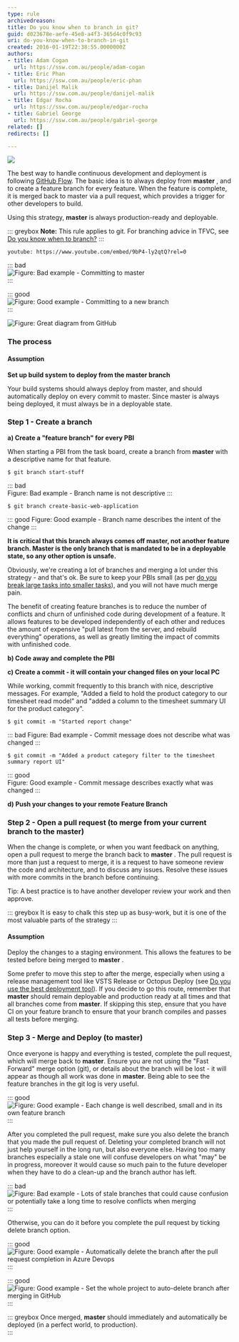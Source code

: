 ```yaml
---
type: rule
archivedreason: 
title: Do you know when to branch in git?
guid: d023678e-aefe-45e8-a4f3-365d4c0f9c93
uri: do-you-know-when-to-branch-in-git
created: 2016-01-19T22:38:55.0000000Z
authors:
- title: Adam Cogan
  url: https://ssw.com.au/people/adam-cogan
- title: Eric Phan
  url: https://ssw.com.au/people/eric-phan
- title: Danijel Malik
  url: https://ssw.com.au/people/danijel-malik
- title: Edgar Rocha
  url: https://ssw.com.au/people/edgar-rocha
- title: Gabriel George
  url: https://ssw.com.au/people/gabriel-george
related: []
redirects: []

---
```


![](/rules/do-you-know-when-to-branch-in-git/finishing-a-feature-with-world-class-flow.jpg)  

The best way to handle continuous development and deployment is following [GitHub Flow](https://guides.github.com/introduction/flow/). The basic idea is to always deploy from  **master** , and to create a feature branch for every feature. When the feature is complete, it is merged back to master via a pull request, which provides a trigger for other developers to build.

Using this strategy, **master** is always production-ready and deployable.

<!--endintro-->

::: greybox
**Note:** This rule applies to git. For branching advice in TFVC, see [Do you know when to branch?](/do-you-know-when-to-branch)
:::

`youtube: https://www.youtube.com/embed/9bP4-ly2qtQ?rel=0`
 
::: bad  
![Figure: Bad example - Committing to master](/rules/do-you-know-when-to-branch-in-git/commit-master-bad.jpg)  
:::

::: good  
![Figure: Good example - Committing to a new branch](/rules/do-you-know-when-to-branch-in-git/commit-branch-good.jpg)  
:::

![Figure: Great diagram from GitHub](/rules/do-you-know-when-to-branch-in-git/github-flow.jpg)  

### The process

#### Assumption

**Set up build system to deploy from the master branch**

Your build systems should always deploy from master, and should automatically deploy on every commit to master.
Since master is always being deployed, it must always be in a deployable state.

### Step 1 - Create a branch

**a) Create a "feature branch" for every PBI**

When starting a PBI from the task board, create a branch from **master** with a descriptive name for that feature.

```console
$ git branch start-stuff
```
::: bad  
Figure: Bad example - Branch name is not descriptive
:::

```console
$ git branch create-basic-web-application
```
::: good
Figure: Good example - Branch name describes the intent of the change
:::

**It is critical that this branch always comes off master, not another feature branch. Master is the only branch that is mandated to be in a deployable state, so any other option is unsafe.**

Obviously, we're creating a lot of branches and merging a lot under this strategy - and that's ok.  Be sure to keep your PBIs small (as per [do you break large tasks into smaller tasks](/estimating-do-you-break-large-tasks-into-smaller-tasks)), and you will not have much merge pain.

The benefit of creating feature branches is to reduce the number of conflicts and churn of unfinished code during development of a feature.  It allows features to be developed independently of each other and reduces the amount of expensive "pull latest from the server, and rebuild everything" operations, as well as greatly limiting the impact of commits with unfinished code.

**b) Code away and complete the PBI**

**c) Create a commit - it will contain your changed files on your local PC**

While working, commit frequently to this branch with nice, descriptive messages. For example, "Added a field to hold the product category to our timesheet read model" and "added a column to the timesheet summary UI for the product category".


``` console
$ git commit -m "Started report change"
```
::: bad
Figure: Bad example - Commit message does not describe what was changed
:::

``` console
$ git commit -m "Added a product category filter to the timesheet summary report UI"
```
::: good  
Figure: Good example - Commit message describes exactly what was changed
:::

**d) Push your changes to your remote Feature Branch**

### Step 2 - Open a pull request (to merge from your current branch to the master)

When the change is complete, or when you want feedback on anything, open a pull request to merge the branch back to **master** . The pull request is more than just a request to merge, it is a request to have someone review the code and architecture, and to discuss any issues.  Resolve these issues with more commits in the branch before continuing.

Tip: A best practice is to have another developer review your work and then approve.

::: greybox
It is easy to chalk this step up as busy-work, but it is one of the most valuable parts of the strategy
:::

#### Assumption

Deploy the changes to a staging environment.  This allows the features to be tested before being merged to **master** .

Some prefer to move this step to after the merge, especially when using a release management tool like VSTS Release or Octopus Deploy (see     [Do you use the best deployment tool](/do-you-use-the-best-deployment-tool)).  If you decide to go this route, remember that **master** should remain deployable and production ready at all times and that all branches come from **master**.  If skipping this step, ensure that you have CI on your feature branch to ensure that your branch compiles and passes all tests before merging.

### Step 3 - Merge and Deploy (to master)

Once everyone is happy and everything is tested, complete the pull request, which will merge back to **master**. Ensure you are not using the "Fast Forward" merge option (git), or details about the branch will be lost - it will appear as though all work was done in **master**. Being able to see the feature branches in the git log is very useful.

::: good  
![Figure: Good example - Each change is well described, small and in its own feature branch](/rules/do-you-know-when-to-branch-in-git/GoodGitHistory.png)  
:::

After you completed the pull request, make sure you also delete the branch that you made the pull request of. Deleting your completed branch will not just help yourself in the long run, but also everyone else. Having too many branches especially a stale one will confuse developers on what "may" be in progress, moreover it would cause so much pain to the future developer when they have to do a clean-up and the branch author has left.

::: bad
![Figure: Bad example - Lots of stale branches that could cause confusion or potentially take a long time to resolve conflicts when merging](/rules/do-you-know-when-to-branch-in-git/bad-figure-stale-branches2.png)
:::

Otherwise, you can do it before you complete the pull request by ticking delete branch option.

::: good
![Figure: Good example - Automatically delete the branch after the pull request completion in Azure Devops](/rules/do-you-know-when-to-branch-in-git/delete-branch-in-devops.png)
:::

::: good
![Figure: Good example - Set the whole project to auto-delete branch after merging in GitHub](/rules/do-you-know-when-to-branch-in-git/github-settings.png)
:::

::: greybox
Once merged, **master** should immediately and automatically be deployed (in a perfect world, to production).  
:::

